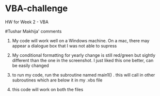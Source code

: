 # VBA-challenge
HW for Week 2 - VBA

#Tushar Makhija' comments

1. My code will work well on a Windows machine. On a mac, there may appear a dialogue box that I was not able to supress

2. My conditional formatting for yearly change is still red/green but sightly different than the one in the screenshot. I just liked this one better, can be easily changed

3. to run my code, run the subroutine named main1() . this will call in other subroutines which are below it in my .vbs file

4. this code will work on both the files

